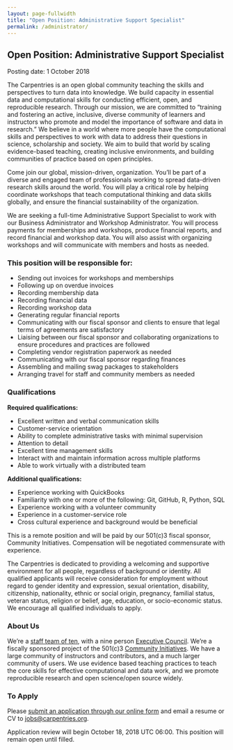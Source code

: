 ```yaml
---
layout: page-fullwidth
title: "Open Position: Administrative Support Specialist"
permalink: /administrator/
---
```


## Open Position: Administrative Support Specialist

Posting date: 1 October 2018

The Carpentries is an open global community teaching the skills and perspectives to turn data into knowledge. We build capacity in essential data and computational skills for conducting efficient, open, and reproducible research. Through our mission, we are committed to “training and fostering an active, inclusive, diverse community of learners and instructors who promote and model the importance of software and data in research.” We believe in a world where more people have the computational skills and perspectives to work with data to address their questions in science, scholarship and society. We aim to build that world by scaling evidence-based teaching, creating inclusive environments, and building communities of practice based on open principles.

Come join our global, mission-driven, organization. You’ll be part of a diverse and engaged team of professionals working to spread data-driven research skills around the world. You will play a critical role by helping coordinate workshops that teach computational thinking and data skills globally, and ensure the financial sustainability of the organization.

We are seeking a full-time Administrative Support Specialist to work with our Business Administrator and Workshop Administrator. You will process payments for memberships and workshops, produce financial reports, and record financial and workshop data. You will also assist with organizing workshops and will communicate with members and hosts as needed.

### This position will be responsible for:

- Sending out invoices for workshops and memberships
- Following up on overdue invoices
- Recording membership data
- Recording financial data
- Recording workshop data
- Generating regular financial reports
- Communicating with our fiscal sponsor and clients to ensure that legal terms of agreements are satisfactory
- Liaising between our fiscal sponsor and collaborating organizations to ensure procedures and practices are followed
- Completing vendor registration paperwork as needed
- Communicating with our fiscal sponsor regarding finances
- Assembling and mailing swag packages to stakeholders
- Arranging travel for staff and community members as needed

### Qualifications

**Required qualifications:**

- Excellent written and verbal communication skills
- Customer-service orientation
- Ability to complete administrative tasks with minimal supervision
- Attention to detail
- Excellent time management skills
- Interact with and maintain information across multiple platforms
- Able to work virtually with a distributed team

**Additional qualifications:**

- Experience working with QuickBooks
- Familiarity with one or more of the following: Git, GitHub, R, Python, SQL
- Experience working with a volunteer community
- Experience in a customer-service role
- Cross cultural experience and background would be beneficial

This is a remote position and will be paid by our 501(c)3 fiscal sponsor, Community Initiatives. Compensation will be negotiated commensurate with experience.

The Carpentries is dedicated to providing a welcoming and supportive environment for all people, regardless of background or identity. All qualified applicants will receive consideration for employment without regard to gender identity and expression, sexual orientation, disability, citizenship, nationality, ethnic or social origin, pregnancy, familial status, veteran status, religion or belief, age, education, or socio-economic status. We encourage all qualified individuals to apply.

### About Us

We’re a [staff team of ten](https://carpentries.org/team/), with a nine person [Executive Council](http://static.carpentries.org/governance/). We’re a fiscally sponsored project of the 501(c)3 [Community Initiatives](http://communityin.org). We have a large community of instructors and contributors, and a much larger community of users. We use evidence based teaching practices to teach the core skills for effective computational and data work, and we promote reproducible research and open science/open source widely.

### To Apply

Please [submit an application through our online form](https://goo.gl/forms/DvCJNWNcF2nJvsQm1) and email a resume or CV to [jobs@carpentries.org](mailto:jobs@carpentries.org).

Application review will begin October 18, 2018 UTC 06:00. This position will remain open until filled.
